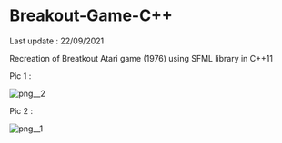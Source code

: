 # Breakout-Game-C++

Last update : 22/09/2021

Recreation of Breatkout Atari game (1976) using SFML library in C++11


Pic 1 :

![png__2](https://user-images.githubusercontent.com/46424717/134296682-e65942c1-ea28-435d-880e-97f48140f242.PNG)

Pic 2 :

![png__1](https://user-images.githubusercontent.com/46424717/134296689-dd886257-f574-440a-9c21-c27157119ab4.PNG)
